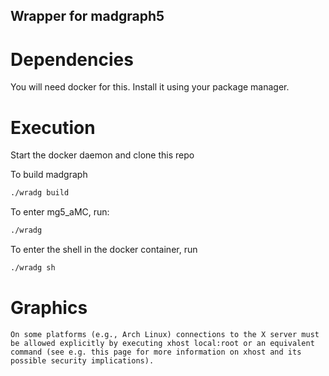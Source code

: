 ## Wrapper for madgraph5

# Dependencies

You will need docker for this. Install it using your package manager.

# Execution
Start the docker daemon and clone this repo

To build madgraph
```sh
./wradg build
```

To enter mg5_aMC, run:
```sh
./wradg
```

To enter the shell in the docker container, run
```sh
./wradg sh
```

# Graphics
`On some platforms (e.g., Arch Linux) connections to the X server must be allowed explicitly by executing xhost local:root or an equivalent command (see e.g. this page for more information on xhost and its possible security implications).`
